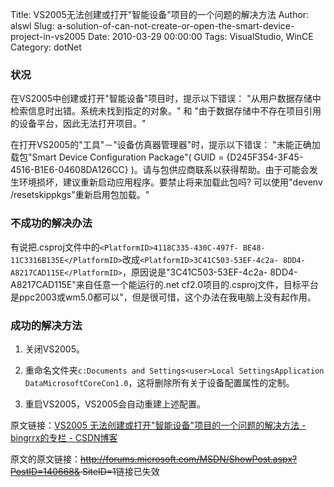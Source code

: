 Title: VS2005无法创建或打开"智能设备"项目的一个问题的解决方法
Author: alswl
Slug: a-solution-of-can-not-create-or-open-the-smart-device-project-in-vs2005
Date: 2010-03-29 00:00:00
Tags: VisualStudio, WinCE
Category: dotNet

### 状况

在VS2005中创建或打开"智能设备"项目时，提示以下错误： "从用户数据存储中检索信息时出错。系统未找到指定的对象。" 和
"由于数据存储中不存在项目引用的设备平台，因此无法打开项目。"

在打开VS2005的"工具"－"设备仿真器管理器"时，提示以下错误： "未能正确加载包"Smart Device Configuration
Package"( GUID = {D245F354-3F45-4516-B1E6-04608DA126CC}
)。请与包供应商联系以获得帮助。由于可能会发生环境损坏，建议重新启动应用程序。要禁止将来加载此包吗? 可以使用"devenv
/resetskippkgs"重新启用包加载。"

### 不成功的解决办法

有说把.csproj文件中的`<PlatformID>4118C335-430C-497f-
BE48-11C3316B135E</PlatformID>`改成`<PlatformID>3C41C503-53EF-4c2a-
8DD4-A8217CAD115E</PlatformID>`，原因说是"3C41C503-53EF-4c2a-
8DD4-A8217CAD115E"来自任意一个能运行的.net
cf2.0项目的.csproj文件，目标平台是ppc2003或wm5.0都可以"，但是很可惜，这个办法在我电脑上没有起作用。

### 成功的解决方法

1. 关闭VS2005。

2. 重命名文件夹`c:Documents and Settings<user>Local SettingsApplication
DataMicrosoftCoreCon1.0`，这将删除所有关于设备配置属性的定制。

3. 重启VS2005，VS2005会自动重建上述配置。

原文链接：[VS2005 无法创建或打开"智能设备"项目的一个问题的解决方法 - bingrrx的专栏 -
CSDN博客](http://blog.csdn.net/bingrrx/archive/2008/07/10/2634481.aspx)

原文的原文链接：<del>http://forums.microsoft.com/MSDN/ShowPost.aspx?PostID=140668&
SiteID=1</del>链接已失效


